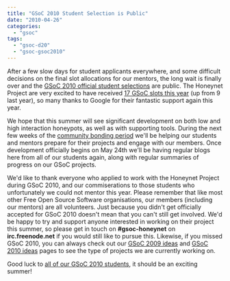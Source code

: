 ```yaml
---
title: "GSoC 2010 Student Selection is Public"
date: "2010-04-26"
categories: 
  - "gsoc"
tags: 
  - "gsoc-d20"
  - "gsoc-gsoc2010"
---
```


After a few slow days for student applicants everywhere, and some difficult decisions on the final slot allocations for our mentors, the long wait is finally over and the [GSoC 2010 official student selections](http://socghop.appspot.com/gsoc/program/list_projects/google/gsoc2010) are public. The Honeynet Project are very excited to have received [17 GSoC slots this year](http://socghop.appspot.com/gsoc/org/home/google/gsoc2010/honeynet) (up from 9 last year), so many thanks to Google for their fantastic support again this year.  
  
We hope that this summer will see significant development on both low and high interaction honeypots, as well as with supporting tools. During the next few weeks of the [community bonding period](http://socghop.appspot.com/document/show/gsoc_program/google/gsoc2010/timeline) we'll be helping our students and mentors prepare for their projects and engage with our members. Once development officially begins on May 24th we'll be having regular blogs here from all of our students again, along with regular summaries of progress on our GSoC projects.  
  
We'd like to thank everyone who applied to work with the Honeynet Project during GSoC 2010, and our commiserations to those students who unfortunately we could not mentor this year. Please remember that like most other Free Open Source Software organisations, our members (including our mentors) are all volunteers. Just because you didn't get officially accepted for GSoC 2010 doesn't mean that you can't still get involved. We'd be happy to try and support anyone interested in working on their project this summer, so please get in touch on **#gsoc-honeynet** on **irc.freenode.net** if you would still like to pursue this. Likewise, if you missed GSoC 2010, you can always check out our [GSoC 2009 ideas](/gsoc2009/ideas) and [GSoC 2010 ideas](/gsoc/ideas) pages to see the type of projects we are currently working on.  
  
Good luck to [all of our GSoC 2010 students](http://socghop.appspot.com/gsoc/org/home/google/gsoc2010/honeynet), it should be an exciting summer!
